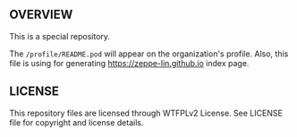 OVERVIEW
--------
This is a special repository.

The `/profile/README.pod` will appear on the organization's profile.  Also,
this file is using for generating <https://zeppe-lin.github.io> index page.


LICENSE
-------
This repository files are licensed through WTFPLv2 License.
See LICENSE file for copyright and license details.
